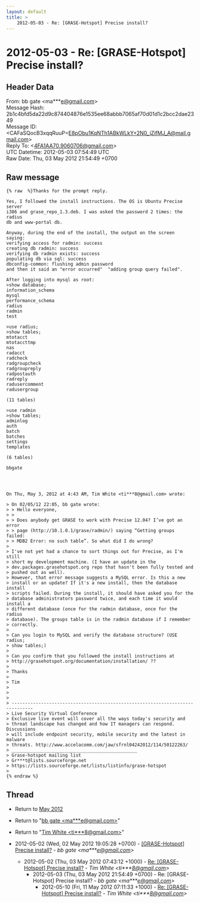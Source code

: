 ```yaml
---
layout: default
title: >
    2012-05-03 - Re: [GRASE-Hotspot] Precise install?
---
```


# 2012-05-03 - Re: [GRASE-Hotspot] Precise install?

## Header Data

From: bb gate \<ma***e@gmail.com\><br>
Message Hash: 2b1c4bfd5da22d9c874404876e1535ee68abbb7065af70d01d1c2bcc2dae2349<br>
Message ID: \<CAFaSQocB3xqqRuuP=E8pObu1KqNTh1ABkWLkY+2N0_jZifMJ_A@mail.gmail.com\><br>
Reply To: \<4FA1AA70.9060706@gmail.com\><br>
UTC Datetime: 2012-05-03 07:54:49 UTC<br>
Raw Date: Thu, 03 May 2012 21:54:49 +0700<br>

## Raw message

```
{% raw  %}Thanks for the prompt reply.

Yes, I followed the install instructions. The OS is Ubuntu Precise server
i386 and grase_repo_1.3.deb. I was asked the password 2 times: the radius
db and www-portal db.

Anyway, during the end of the install, the output on the screen saying:
verifying access for radmin: success
creating db radmin: success
verifying db radmin exists: success
populating db via sql: success
dbconfig-common: flushing admin password
and then it said an "error occurred"  "adding group query failed".

After logging into mysql as root:
>show database;
information_schema
mysql
performance_schema
radius
radmin
test

>use radius;
>show tables;
mtotacct
mtotaccttmp
nas
radacct
radcheck
radgroupcheck
radgroupreply
radpostauth
radreply
radusercomment
radusergroup

(11 tables)

>use radmin
>show tables;
adminlog
auth
batch
batches
settings
templates

(6 tables)

bbgate




On Thu, May 3, 2012 at 4:43 AM, Tim White <ti***8@gmail.com> wrote:

> On 02/05/12 22:05, bb gate wrote:
> > Hello everyone,
> >
> > Does anybody get GRASE to work with Precise 12.04? I’ve got an error
> > page (http://10.1.0.1/grase/radmin/) saying “Getting groups failed:
> > MDB2 Error: no such table”. So what did I do wrong?
>
> I've not yet had a chance to sort things out for Precise, as I'm still
> short my development machine. (I have an update in the
> dev.packages.grasehotspot.org repo that hasn't been fully tested and
> pushed out as well).
> However, that error message suggests a MySQL error. Is this a new
> install or an update? If it's a new install, then the database install
> scripts failed. During the install, it should have asked you for the
> database administrators password twice, and each time it would install a
> different database (once for the radmin database, once for the radius
> database). The groups table is in the radmin database if I remember
> correctly.
>
> Can you login to MySQL and verify the database structure? (USE radius;
> show tables;)
>
> Can you confirm that you followed the install instructions at
> http://grasehotspot.org/documentation/installation/ ??
>
> Thanks
>
> Tim
>
>
>
> ------------------------------------------------------------------------------
> Live Security Virtual Conference
> Exclusive live event will cover all the ways today's security and
> threat landscape has changed and how IT managers can respond. Discussions
> will include endpoint security, mobile security and the latest in malware
> threats. http://www.accelacomm.com/jaw/sfrnl04242012/114/50122263/
> _______________________________________________
> Grase-hotspot mailing list
> Gr***t@lists.sourceforge.net
> https://lists.sourceforge.net/lists/listinfo/grase-hotspot
>
{% endraw %}
```

## Thread

+ Return to [May 2012](/archive/2012/05)

+ Return to "[bb gate <ma***e<span>@</span>gmail.com>](/authors/ma___e_at_gmail_com)"
+ Return to "[Tim White <ti***8<span>@</span>gmail.com>](/authors/ti___8_at_gmail_com)"

+ 2012-05-02 (Wed, 02 May 2012 19:05:28 +0700) - [[GRASE-Hotspot] Precise install?](/archive/2012/05/0b3fcd873fa8cdd0412ea0aaef54b10fcdcc88803915b3dc34a70c51c2231e16) - _bb gate \<ma***e@gmail.com\>_
  + 2012-05-02 (Thu, 03 May 2012 07:43:12 +1000) - [Re: [GRASE-Hotspot] Precise install?](/archive/2012/05/9c6fe0fee9134a1f376b2c54f8064ed1c2e84aee8c1892511483c34ab44f90ab) - _Tim White \<ti***8@gmail.com\>_
    + 2012-05-03 (Thu, 03 May 2012 21:54:49 +0700) - Re: [GRASE-Hotspot] Precise install? - _bb gate \<ma***e@gmail.com\>_
      + 2012-05-10 (Fri, 11 May 2012 07:11:33 +1000) - [Re: [GRASE-Hotspot] Precise install?](/archive/2012/05/96486e3102535a39dcf6e2e589ce6a0be52fad017d81ad043b0638a6f3505a95) - _Tim White \<ti***8@gmail.com\>_

